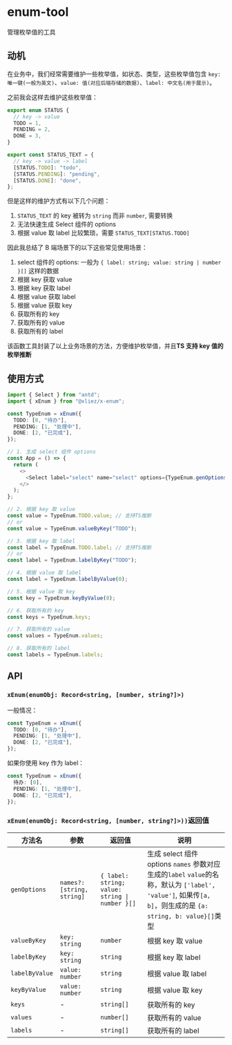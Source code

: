 # enum-tool

管理枚举值的工具

## 动机

在业务中，我们经常需要维护一些枚举值，如状态、类型，这些枚举值包含 `key: 唯一键(一般为英文)`、`value: 值(对应后端存储的数据)`、`label: 中文名(用于展示)`。

之前我会这样去维护这些枚举值：

```ts
export enum STATUS {
  // key -> value
  TODO = 1,
  PENDING = 2,
  DONE = 3,
}

export const STATUS_TEXT = {
  // key -> value -> label
  [STATUS.TODO]: "todo",
  [STATUS.PENDING]: "pending",
  [STATUS.DONE]: "done",
};
```

但是这样的维护方式有以下几个问题：

1. `STATUS_TEXT` 的 key 被转为 `string` 而非 `number`, 需要转换
2. 无法快速生成 Select 组件的 options
3. 根据 value 取 label 比较繁琐，需要 `STATUS_TEXT[STATUS.TODO]`

因此我总结了 B 端场景下的以下这些常见使用场景：

1. select 组件的 options: 一般为 `{ label: string; value: string | number }[]` 这样的数据
2. 根据 key 获取 value
3. 根据 key 获取 label
4. 根据 value 获取 label
5. 根据 value 获取 key
6. 获取所有的 key
7. 获取所有的 value
8. 获取所有的 label

该函数工具封装了以上业务场景的方法，方便维护枚举值，并且**TS 支持 key 值的枚举推断**

## 使用方式

```ts
import { Select } from "antd";
import { xEnum } from "@xliez/x-enum";

const TypeEnum = xEnum({
  TODO: [0, "待办"],
  PENDING: [1, "处理中"],
  DONE: [2, "已完成"],
});

// 1. 生成 select 组件 options
const App = () => {
  return (
    <>
      <Select label="select" name="select" options={TypeEnum.genOptions()} />
    </>
  );
};

// 2. 根据 key 取 value
const value = TypeEnum.TODO.value; // 支持TS推断
// or
const value = TypeEnum.valueByKey("TODO");

// 3. 根据 key 取 label
const label = TypeEnum.TODO.label; // 支持TS推断
// or
const label = TypeEnum.labelByKey("TODO");

// 4. 根据 value 取 label
const label = TypeEnum.labelByValue(0);

// 5. 根据 value 取 key
const key = TypeEnum.keyByValue(0);

// 6. 获取所有的 key
const keys = TypeEnum.keys;

// 7. 获取所有的 value
const values = TypeEnum.values;

// 8. 获取所有的 label
const labels = TypeEnum.labels;
```

## API

### `xEnum(enumObj: Record<string, [number, string?]>)`

一般情况：

```ts
const TypeEnum = xEnum({
  TODO: [0, "待办"],
  PENDING: [1, "处理中"],
  DONE: [2, "已完成"],
});
```

如果你使用 key 作为 label：

```ts
const TypeEnum = xEnum({
  待办: [0],
  PENDING: [1, "处理中"],
  DONE: [2, "已完成"],
});
```

### `xEnum(enumObj: Record<string, [number, string?]>))`返回值

| 方法名         | 参数                       | 返回值                                         | 说明                                                                                                                                                        |
| -------------- | -------------------------- | ---------------------------------------------- | ----------------------------------------------------------------------------------------------------------------------------------------------------------- |
| `genOptions`   | `names?: [string, string]` | `{ label: string; value: string \| number }[]` | 生成 select 组件 options `names` 参数对应生成的`label` `value`的名称，默认为 `['label', 'value']`, 如果传`[a, b]`，则生成的是 `{a: string, b: value}[]`类型 |
| `valueByKey`   | `key: string`              | `number`                                       | 根据 key 取 value                                                                                                                                           |
| `labelByKey`   | `key: string`              | `string`                                       | 根据 key 取 label                                                                                                                                           |
| `labelByValue` | `value: number`            | `string`                                       | 根据 value 取 label                                                                                                                                         |
| `keyByValue`   | `value: number`            | `string`                                       | 根据 value 取 key                                                                                                                                           |
| `keys`         | -                          | `string[]`                                     | 获取所有的 key                                                                                                                                              |
| `values`       | -                          | `number[]`                                     | 获取所有的 value                                                                                                                                            |
| `labels`       | -                          | `string[]`                                     | 获取所有的 label                                                                                                                                            |
